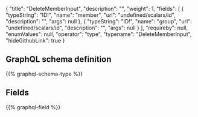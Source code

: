 {
  "title": "DeleteMemberInput",
  "description": "",
  "weight": 1,
  "fields": [
    {
      "typeString": "ID!",
      "name": "member",
      "url": "undefined/scalars/id",
      "description": "",
      "args": null
    },
    {
      "typeString": "ID!",
      "name": "group",
      "url": "undefined/scalars/id",
      "description": "",
      "args": null
    }
  ],
  "requireby": null,
  "enumValues": null,
  "operator": "type",
  "typename": "DeleteMemberInput",
  "hideGithubLink": true
}
## GraphQL schema definition

{{% graphql-schema-type %}}

## Fields

{{% graphql-field %}}
